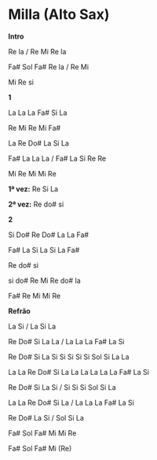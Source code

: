 # M**illa (Alto Sax)**

**Intro**

Re la / Re Mi Re la

Fa# Sol Fa# Re la / Re Mi

Mi Re si

**1**

La La La Fa# Si La

Re Mi Re Mi Fa#

La Re Do# La Si La

Fa# La La La / Fa# La Si Re Re

Mi Re Mi Mi Re

**1ª vez:** Re Si La

**2ª vez:** Re do# si

**2**

Si Do# Re Do# La La Fa#

Fa# La Si La Si La Fa#

Re do# si

si do# Re Mi Re do# la

Fa# Re Mi Mi Re

**Refrão**

La Si / La Si La

Re Do# Si La La / La La La Fa# La Si

Re Do# Si La Si Si Si Si Si Sol Si La La

La La Re Do# Si La La La La La La Fa# La Si

Re Do# Si La Si / Si Si Si Sol Si La

La La Re Do# Si La / La La La Fa# La Si

Re Do# La Si / Sol Si La

Fa# Sol Fa# Mi Mi Re

Fa# Sol Fa# Mi (Re)